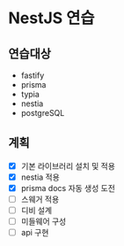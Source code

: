 # NestJS 연습

## 연습대상
+ fastify
+ prisma
+ typia
+ nestia
+ postgreSQL


## 계획

+ [x] 기본 라이브러리 설치 및 적용
+ [x] nestia 적용
+ [x] prisma docs 자동 생성 도전
+ [ ] 스웨거 적용
+ [ ] 디비 설계
+ [ ] 미들웨어 구성
+ [ ] api 구현